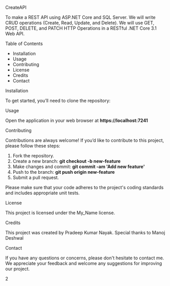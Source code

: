 ﻿
CreateAPI

To make a REST API using ASP.NET Core and SQL Server. We will write CRUD operations (Create, Read, Update, and Delete). We will use GET, POST, DELETE, and PATCH HTTP Operations in a RESTful .NET Core 3.1 Web API.


Table of Contents

- Installation
- Usage
- Contributing
- License
- Credits
- Contact


Installation

To get started, you’ll need to clone the repository: 


Usage

Open the application in your web browser at **https://localhost:7241**


Contributing

Contributions are always welcome! If you’d like to contribute to this project, please follow these steps:

1. Fork the repository.
1. Create a new branch: **git checkout -b new-feature**
1. Make changes and commit: **git commit -am 'Add new feature'**
1. Push to the branch: **git push origin new-feature**
1. Submit a pull request.

Please make sure that your code adheres to the project's coding standards and includes appropriate unit tests.

License

This project is licensed under the My\_Name license.

Credits

This project was created by Pradeep Kumar Nayak. Special thanks to Manoj Deshwal

Contact

If you have any questions or concerns, please don't hesitate to contact me. We appreciate your feedback and welcome any suggestions for improving our project.




2

